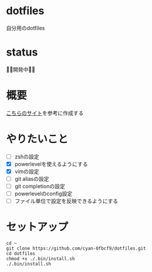 # dotfiles
自分用のdotfiles

# status
👨‍💻開発中👨‍💻

# 概要
[こちらのサイト](https://qiita.com/yutakatay/items/c6c7584d9795799ee164)を参考に作成する

# やりたいこと
- [ ] zshの設定
- [x] powerlevelを使えるようにする
- [x] vimの設定
- [ ] git aliasの設定
- [ ] git completionの設定
- [ ] powerlevelのconfig設定
- [ ] ファイル単位で設定を反映できるようにする

# セットアップ
```shell
cd ~
git clone https://github.com/cyan-0fbcf9/dotfiles.git
cd dotfiles
chmod +x ./.bin/install.sh
./.bin/install.sh
```
